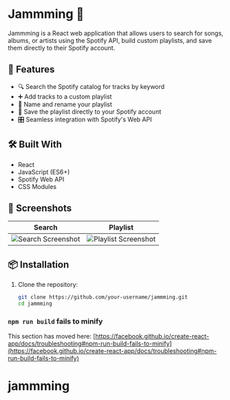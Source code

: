 # Jammming 🎵

Jammming is a React web application that allows users to search for songs, albums, or artists using the Spotify API, build custom playlists, and save them directly to their Spotify account.

## 🚀 Features

- 🔍 Search the Spotify catalog for tracks by keyword
- ➕ Add tracks to a custom playlist
- 📝 Name and rename your playlist
- 💾 Save the playlist directly to your Spotify account
- 🎛 Seamless integration with Spotify's Web API

## 🛠 Built With

- React
- JavaScript (ES6+)
- Spotify Web API
- CSS Modules

## 📸 Screenshots

| Search | Playlist |
|--------|----------|
| ![Search Screenshot](./screenshots/search.png) | ![Playlist Screenshot](./screenshots/playlist.png) |

## 📦 Installation

1. Clone the repository:
   ```bash
   git clone https://github.com/your-username/jammming.git
   cd jammming

### `npm run build` fails to minify

This section has moved here: [https://facebook.github.io/create-react-app/docs/troubleshooting#npm-run-build-fails-to-minify](https://facebook.github.io/create-react-app/docs/troubleshooting#npm-run-build-fails-to-minify)
# jammming
